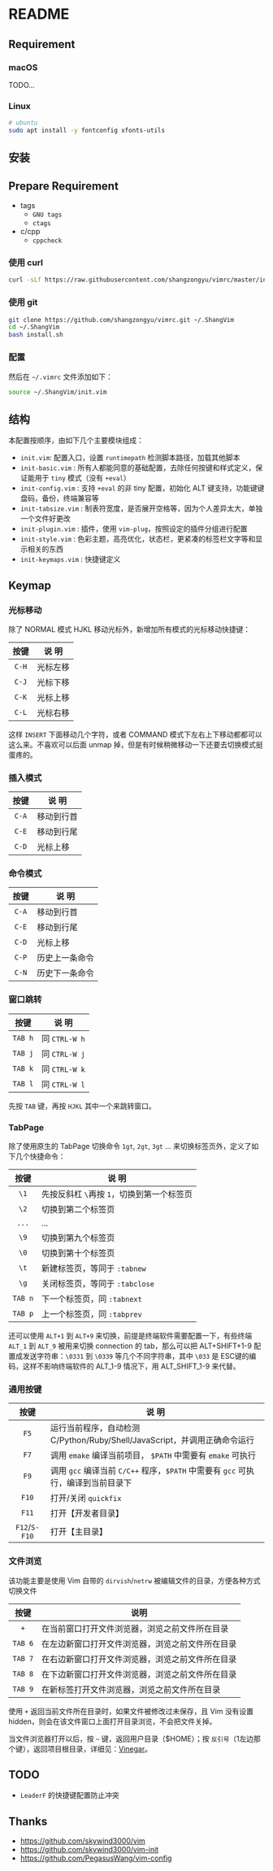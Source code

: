 # README

## Requirement

### macOS

TODO...

### Linux

```sh
# ubuntu
sudo apt install -y fontconfig xfonts-utils
```

## 安装

## Prepare Requirement

* tags
  * `GNU tags`
  * `ctags`
* c/cpp
  * `cppcheck`

### 使用 curl

```sh
curl -sLf https://raw.githubusercontent.com/shangzongyu/vimrc/master/install.sh | bash
```

### 使用 git

```sh
git clone https://github.com/shangzongyu/vimrc.git ~/.ShangVim
cd ~/.ShangVim
bash install.sh
```

### 配置

然后在 `~/.vimrc` 文件添加如下：

 ```sh
source ~/.ShangVim/init.vim
```

## 结构

本配置按顺序，由如下几个主要模块组成：

* `init.vim`: 配置入口，设置 `runtimepath` 检测脚本路径，加载其他脚本
* `init-basic.vim` : 所有人都能同意的基础配置，去除任何按键和样式定义，保证能用于 `tiny` 模式（没有 `+eval`）
* `init-config.vim` : 支持 `+eval` 的非 tiny 配置，初始化 ALT 键支持，功能键键盘码，备份，终端兼容等
* `init-tabsize.vim` : 制表符宽度，是否展开空格等，因为个人差异太大，单独一个文件好更改
* `init-plugin.vim` : 插件，使用 `vim-plug`，按照设定的插件分组进行配置
* `init-style.vim` : 色彩主题，高亮优化，状态栏，更紧凑的标签栏文字等和显示相关的东西
* `init-keymaps.vim` : 快捷键定义

## Keymap

### 光标移动

除了 NORMAL 模式 HJKL 移动光标外，新增加所有模式的光标移动快捷键：

| 按键  | 说 明    |
| :---: | -------- |
|  `C-H`  | 光标左移 |
|  `C-J`  | 光标下移 |
|  `C-K`  | 光标上移 |
|  `C-L`  | 光标右移 |

这样 `INSERT` 下面移动几个字符，或者 COMMAND 模式下左右上下移动都都可以这么来。不喜欢可以后面 unmap 掉，但是有时候稍微移动一下还要去切换模式挺蛋疼的。

### 插入模式

| 按键  | 说 明      |
| :---: | ---------- |
|  `C-A`  | 移动到行首 |
|  `C-E`  | 移动到行尾 |
|  `C-D`  | 光标上移   |

### 命令模式

| 按键  | 说 明          |
| :---: | -------------- |
|  `C-A`  | 移动到行首     |
|  `C-E`  | 移动到行尾     |
|  `C-D`  | 光标上移       |
|  `C-P`  | 历史上一条命令 |
|  `C-N`  | 历史下一条命令 |

### 窗口跳转

| 按键  | 说 明       |
| :---: | ----------- |
| `TAB h` | 同 `CTRL-W h` |
| `TAB j` | 同 `CTRL-W j` |
| `TAB k` | 同 `CTRL-W k` |
| `TAB l` | 同 `CTRL-W l` |

先按 `TAB` 键，再按 `HJKL` 其中一个来跳转窗口。

### TabPage

除了使用原生的 TabPage 切换命令 `1gt`, `2gt`, `3gt` ... 来切换标签页外，定义了如下几个快捷命令：

| 按键  | 说 明                                      |
| :---: | ------------------------------------------ |
|  `\1`   | 先按反斜杠 `\`再按 `1`，切换到第一个标签页 |
|  `\2`   | 切换到第二个标签页                         |
|  `...`  | ...                                        |
|  `\9`   | 切换到第九个标签页                         |
|  `\0`   | 切换到第十个标签页                         |
|  `\t`   | 新建标签页，等同于 `:tabnew`               |
|  `\g`   | 关闭标签页，等同于 `:tabclose`             |
| `TAB n` | 下一个标签页，同 `:tabnext`                |
| `TAB p` | 上一个标签页，同 `:tabprev`                |

还可以使用 `ALT+1` 到 `ALT+9` 来切换，前提是终端软件需要配置一下，有些终端 `ALT_1` 到 `ALT_9` 被用来切换 connection 的 tab，那么可以把 ALT+SHIFT+1-9 配置成发送字符串：`\0331` 到 `\0339` 等几个不同字符串，其中 `\033` 是 ESC键的编码，这样不影响终端软件的 ALT_1-9 情况下，用 ALT_SHIFT_1-9 来代替。

### 通用按键

|   按键    | 说 明                                                                     |
| :-------: | ------------------------------------------------------------------------- |
|    `F5`     | 运行当前程序，自动检测 C/Python/Ruby/Shell/JavaScript，并调用正确命令运行 |
|    `F7`     | 调用 `emake` 编译当前项目， `$PATH` 中需要有 `emake` 可执行                     |
|    `F9`     | 调用 `gcc` 编译当前 `C/C++` 程序，`$PATH` 中需要有 `gcc` 可执行，编译到当前目录下  |
|    `F10`    | 打开/关闭 `quickfix`                                                        |
|    `F11`    | 打开【开发者目录】                                                        |
| `F12`/`S-F10` | 打开【主目录】                                                            |

### 文件浏览

该功能主要是使用 Vim 自带的 `dirvish`/`netrw` 被编辑文件的目录，方便各种方式切换文件

| 按键  | 说明                                             |
| :---: | ------------------------------------------------ |
|   `+`  | 在当前窗口打开文件浏览器，浏览之前文件所在目录   |
| `TAB 6` | 在左边新窗口打开文件浏览器，浏览之前文件所在目录 |
| `TAB 7` | 在右边新窗口打开文件浏览器，浏览之前文件所在目录 |
| `TAB 8` | 在下边新窗口打开文件浏览器，浏览之前文件所在目录 |
| `TAB 9` | 在新标签打开文件浏览器，浏览之前文件所在目录     |

使用 `+` 返回当前文件所在目录时，如果文件被修改过未保存，且 Vim 没有设置 hidden，则会在该文件窗口上面打开目录浏览，不会把文件关掉。

当文件浏览器打开以后，按 `~` 键，返回用户目录（$HOME）；按 `反引号`（1左边那个键），返回项目根目录，详细见：[Vinegar](https://github.com/skywind3000/vim/wiki/Vim-Vinegar-and-Oil)。

## TODO

* `LeaderF` 的快捷键配置防止冲突

## Thanks

* <https://github.com/skywind3000/vim>
* <https://github.com/skywind3000/vim-init>
* <https://github.com/PegasusWang/vim-config>

